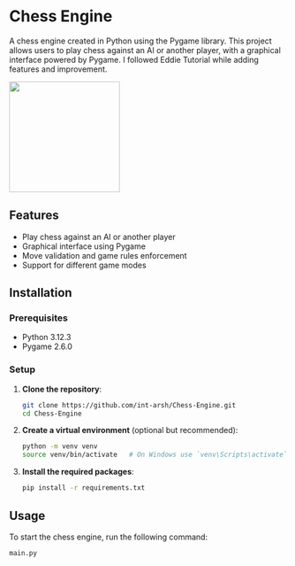 # Chess Engine

A chess engine created in Python using the Pygame library. This project allows users to play chess against an AI or another player, with a graphical interface powered by Pygame. 
I followed Eddie Tutorial while adding features and improvement.

<img src="https://images.chesscomfiles.com/uploads/v1/images_users/tiny_mce/SamCopeland/phpuTejFE.gif" width="200" height="200">

## Features

- Play chess against an AI or another player
- Graphical interface using Pygame
- Move validation and game rules enforcement
- Support for different game modes

## Installation

### Prerequisites

- Python 3.12.3
- Pygame 2.6.0

### Setup

1. **Clone the repository**:
    ```sh
    git clone https://github.com/int-arsh/Chess-Engine.git
    cd Chess-Engine
    ```

2. **Create a virtual environment** (optional but recommended):
    ```sh
    python -m venv venv
    source venv/bin/activate   # On Windows use `venv\Scripts\activate`
    ```

3. **Install the required packages**:
    ```sh
    pip install -r requirements.txt
    ```

## Usage

To start the chess engine, run the following command:
```sh
main.py
